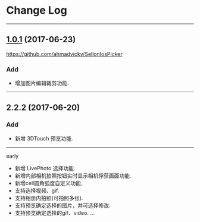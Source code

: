 # Change Log

-----

## [1.0.1](https://github.com/ahmadvicky/ZLPhotoBrowser/releases/tag/2.2.3) (2017-06-23)
https://github.com/ahmadvicky/SellonIosPicker
### Add
* 增加图片编辑裁剪功能.

---

## 2.2.2 (2017-06-20)

### Add
* 新增 3DTouch 预览功能.

---

early

* 新增 LivePhoto 选择功能.
* 新增内部相机拍照按钮实时显示相机俘获画面功能.
* 新增cell圆角弧度自定义功能.
* 支持选择视频、gif.
* 支持相册内拍照(可拍照多张).
* 支持预览确定选择的图片，并可选择修改.
* 支持预览确定选择的gif、video.
...

